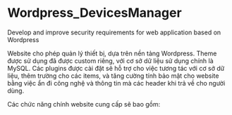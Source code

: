 # Wordpress_DevicesManager
Develop and improve security requirements for web application based on Wordpress

Website cho phép quản lý thiết bị, dựa trên nền tảng Wordpress. Theme được sử dụng đã được custom riêng, với cơ sở dữ liệu sử dụng chính là MySQL. Các plugins được cài đặt sẽ hỗ trợ cho việc tương tác với cơ sở dữ liệu, thêm trường cho các items, và tăng cường tính bảo mật cho website bằng việc ẩn đi công nghệ và thông tin mà các header khi trả về cho người dùng.

Các chức năng chính website cung cấp sẽ bao gồm:

